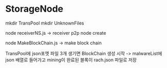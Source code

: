 # StorageNode

mkdir TransPool
mkdir UnknownFiles

node receiverNS.js     ->     receiver p2p node create

node MakeBlockChain.js     ->     make block chain

TransPool에 json포멧 파일 3개 생기면 BlockChain 생성 시작 -> malwareList에 json 배열로 들어가고 mining이 완료된 블록이 rach.json 파일로 저장
